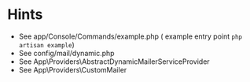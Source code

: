 # Hints

- See app/Console/Commands/example.php ( example entry point `php artisan example`)
- See config/mail/dynamic.php
- See App\Providers\AbstractDynamicMailerServiceProvider
- See App\Providers\CustomMailer
